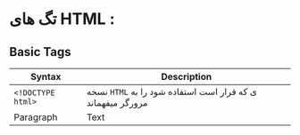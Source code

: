 # تگ های HTML :

## Basic Tags

| Syntax        | Description |
| -----------   | ----------- |
| `<!DOCTYPE html>`  |نسخه `HTML` ی که قرار است استفاده شود را به مرورگر میفهماند |
| Paragraph     | Text        |



